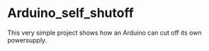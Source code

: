 # Arduino_self_shutoff
This very simple project shows how an Arduino can cut off its own powersupply.
